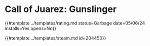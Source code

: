 # Call of Juarez: Gunslinger

{{#template ../templates/rating.md status=Garbage date=05/06/24 installs=Yes opens=No}}

{{#template ../templates/steam.md id=204450}}
